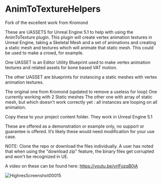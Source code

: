 # AnimToTextureHelpers

Fork of the excellent work from Kromond

These are  UASSETS for Unreal Engine 5.1 to help with using the AnimToTexture plugin.  This plugin will create vertex animation textures in Unreal Engine, taking a Skeletal Mesh and a set of animations and creating a static mesh and textures which will animate that static mesh.  This could be used to make a crowd, for example.



One UASSET is an Editor Utility Blueprint used to make vertex animation textures and related assets for bone based VAT motion.  

The other UASSET are blueprints for instancing a static meshes with vertex animation textures.

The original one from Kromond (updated to remove a useless for loop)
One currently working with 2 Static meshes
The other one with array of static mesh, but which doesn't work correctly yet : all instances are looping on all animation.



Copy these to your project content folder.  They work in Unreal Engine 5.1

These are offered as a demonstration or example only, no support or guarantee is offered.  It’s likely these would need modification for your use case.

NOTE: Clone the repo or download the files individually.  A user has noted that when using the "download zip" feature, the binary files get corrupted and won't be recognized in UE.

A video on these can be found here:
https://youtu.be/vrlFozqB0jA

![HighresScreenshot00015](https://user-images.githubusercontent.com/5624947/211672718-688c375f-e9b9-4872-85d8-2ba624694084.png)
